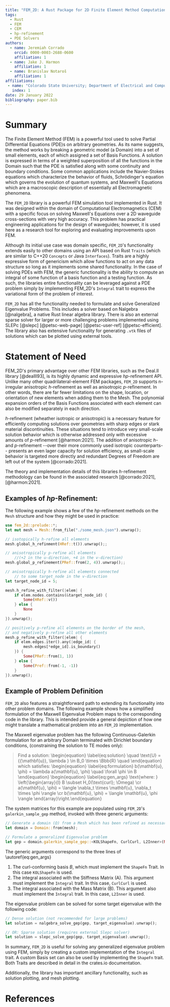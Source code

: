 ```yaml
---
title: "FEM_2D: A Rust Package for 2D Finite Element Method Computations with Extensive Support for *hp*-refinement"
tags:
  - Rust
  - FEM
  - CEM
  - hp-refinement
  - PDE Solvers
authors:
  - name: Jeremiah Corrado
    orcid: 0000-0003-2688-0600
    affiliation: 1
  - name: Jake J. Harmon
    affiliation: 1
  - name: Branislav Notaroš
    affiliation: 1
affiliations:
 - name: "Colorado State University; Department of Electrical and Computer Engineering"
   index: 1
date: 29 January 2022
bibliography: paper.bib
---
```


# Summary

The Finite Element Method (FEM) is a powerful tool used to solve Partial Differential Equations (PDE)s on arbitrary geometries. As its name suggests, the method works by breaking a geometric model (a Domain) into a set of small elements, each of which assigned a set of Basis Functions. A solution is expressed in terms of a weighted superposition of all the functions in the Domain such that the PDE is satisfied along with some continuity and boundary conditions. Some common applications include the Navier-Stokes equations which characterize the behavior of fluids, Schrödinger's equation which governs the evolution of quantum systems, and Maxwell's Equations which are a macroscopic description of essentially all Electromagnetic phenomena.

The `FEM_2D` library is a powerful FEM simulation tool implemented in Rust. It was designed within the domain of Computational Electromagnetics (CEM) with a specific focus on solving Maxwell's Equations over a 2D waveguide cross-sections with very high accuracy. This problem has practical engineering applications for the design of waveguides; however, it is used here as a research tool for exploring and evaluating improvements upon FEM.

Although its initial use case was domain specific, `FEM_2D`'s functionality extends easily to other domains using an API based on Rust `Traits` (which are similar to C++20 `Concepts` or Java `Interfaces`). Traits are a highly expressive form of genericism which allow functions to act on any data structure so long as it implements some shared functionality. In the case of solving PDEs with FEM, the generic functionality is the ability to compute an integral of some function of a basis function and a testing function. As such, the libraries entire functionality can be leveraged against a PDE problem simply by implementing FEM_2D's `Integral` trait to express the variational form of the problem of interest.

`FEM_2D` has all the functionality needed to formulate and solve Generalized Eigenvalue Problems. This includes a solver based on Nalgebra [@nalgebra], a native Rust linear algebra library. There is also an external sparse solver for larger or more challenging problems implemented using SLEPc [@slepc] [@petsc-web-page] [@petsc-user-ref] [@petsc-efficient]. The library also has extensive functionality for generating `.vtk` files of solutions which can be plotted using external tools.

# Statement of Need
FEM_2D's primary advantage over other FEM libraries, such as the Deal.II library [@dealII93], is its highly dynamic and expressive *hp*-refinement API. Unlike many other quadrilateral-element FEM packages, `FEM_2D` supports n-irregular anisotropic *h*-refinement as well as anisotropic *p*-refinement. In other words, there are far fewer limitations on the shape, location, or orientation of new elements when adding them to the Mesh. The polynomial expansion orders of the Basis Functions associated with each element can also be modified separately in each direction. 

*h*-refinement (wheather isotropic or anisotropic) is a necessary feature for efficiently computing solutions over geometries with sharp edges or stark material discontinuities. These situations tend to introduce very small-scale solution behavior which is otherwise addressed only with excessive amounts of *p*-refinement [@harmon:2021]. The addition of anisotropic *h*- and *p*-refinement --over their more commonly used isotropic counterparts-- presents an even lager capacity for solution efficiency, as small-scale behavior is targeted more directly and redundant Degrees of Freedom are left out of the system [@corrado:2021]. 

The theory and implementation details of this libraries *h*-refinement methodology can be found in the associated research [@corrado:2021], [@harmon:2021]. 

## Examples of *hp*-Refinement:

The following example shows a few of the *hp*-refinement methods on the `Mesh` structure and how they might be used in practice:
```Rust
use fem_2d::prelude::*;
let mut mesh = Mesh::from_file("./some_mesh.json").unwrap();

// isotopically h-refine all elements
mesh.global_h_refinment(HRef::t()).unwrap();;

// anisotropically p-refine all elements 
    //(+2 in the u-direction, +4 in the v-direction)
mesh.global_p_refinement(PRef::from(2, 4)).unwrap();;

// anisotropically h-refine all elements connected 
    // to some target_node in the v-direction
let target_node_id = 5;

mesh.h_refine_with_filter(|elem| {
    if elem.nodes.contains(&target_node_id) {
        Some(HRef::v())
    } else {
        None
    }
}).unwrap();

// positively p-refine all elements on the border of the mesh,
// and negatively p-refine all other elements
mesh.p_refine_with_filter(|elem| {
    if elem.edges.iter().any(|edge_id| {
        mesh.edges[*edge_id].is_boundary()
    }) {
        Some(PRef::from(1, 1))
    } else {
        Some(Pref::from(-1, -1))
    }
}).unwrap();

```

## Example of Problem Definition

`FEM_2D` also features a straightforward path to extending its functionality into other problem domains. The following example shows how a simplified formulation of the Maxwell Eigenvalue Problem maps to the corresponding code in the library. This is intended provide a general depiction of how one might translate a mathematical problem into an `FEM_2D` implementation. 

The Maxwell eigenvalue problem has the following Continuous-Galerkin formulation for an arbitrary Domain terminated with Dirichlet boundary conditions, (constraining the solution to TE modes only):

>Find a solution: \begin{equation} \label{eq:solution} \quad \text{U} = \{{\mathbf{u}}, \lambda \} \in B_0 \times \Bbb{R} \quad \end{equation} which satisfies:
> \begin{equation} \label{eq:formulation} b(\mathbf{u}, \phi) = \lambda a(\mathbf{u}, \phi) \quad \forall \phi \in B \end{equation}
>\begin{equation} \label{eq:gen_args} \text{where: } \left\{\begin{array}{l}
B \subset H_0(\text{curl}; \Omega) \cr
a(\mathbf{u}, \phi) = \langle \nabla_t \times \mathbf{u}, \nabla_t \times \phi \rangle \cr
b(\mathbf{u}, \phi) = \langle \mathbf{u}, \phi \rangle
\end{array}\right.\end{equation}

The system matrices for this example are populated using `FEM_2D`'s `galerkin_sample_gep` method, invoked with three generic arguments:

```Rust
// Generate a domain (Ω) from a Mesh which has been refined as necessary
let domain = Domain::from(mesh);

// Formulate a generalized Eigenvalue problem
let gep = domain.galerkin_sample_gep::<KOLShapeFn, CurlCurl, L2Inner>(None);
```

The generic arguments correspond to the three lines of \autoref{eq:gen_args}

1. The curl-conforming basis $B$, which must implement the `ShapeFn` Trait. In this case `KOLShapeFn` is used.
2. The integral associated with the Stiffness Matrix (A). This argument must implement the `Integral` trait. In this case, `CurlCurl` is used.
3. The integral associated with the Mass Matrix (B). This argument also must implement the `Integral` trait. In this case, `L2Inner` is used.

The eigenvalue problem can be solved for some target eigenvalue with the following code:

```Rust
// Dense solution (not recommended for large problems)
let solution = nalgebra_solve_gep(gep, target_eigenvalue).unwrap();

// OR: Sparse solution (requires external Slepc solver)
let solution = slepc_solve_gep(gep, target_eigenvalue).unwrap();
```

In summary, `FEM_2D` is useful for solving any generalized eigenvalue problem using FEM, simply by creating a custom implementation of the `Integral` trait. A custom Basis set can also be used by implementing the `ShapeFn` trait. Both Traits are described in detail in the crates.io documentation.

Additionally, the library has important ancillary functionality, such as solution plotting, and mesh plotting. 

# References

